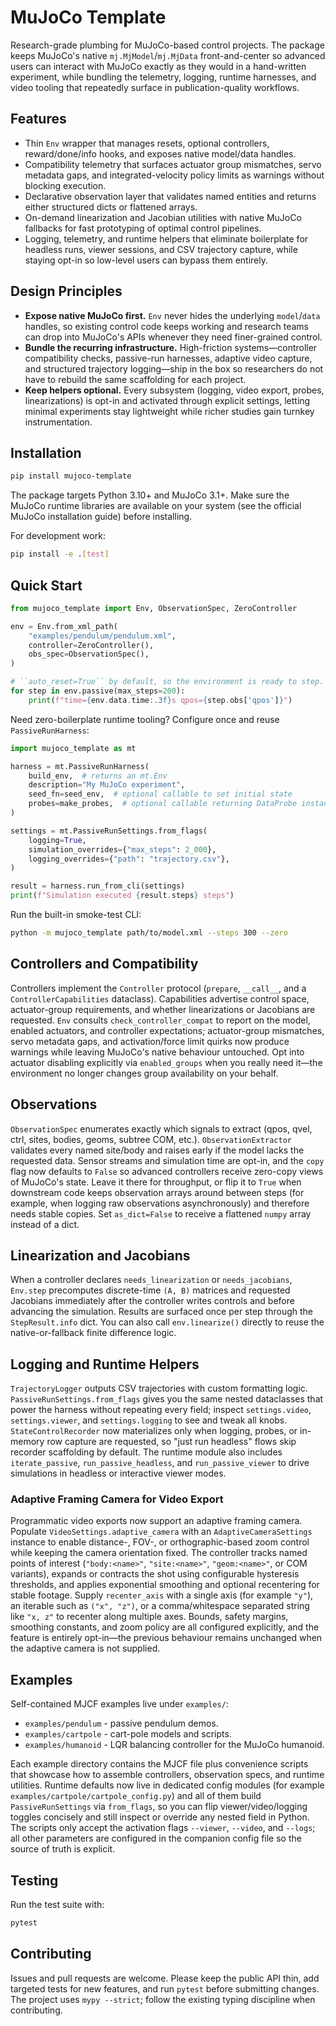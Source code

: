 # MuJoCo Template

Research-grade plumbing for MuJoCo-based control projects. The package keeps MuJoCo's native `mj.MjModel`/`mj.MjData` front-and-center so advanced users can interact with MuJoCo exactly as they would in a hand-written experiment, while bundling the telemetry, logging, runtime harnesses, and video tooling that repeatedly surface in publication-quality workflows.

## Features
- Thin `Env` wrapper that manages resets, optional controllers, reward/done/info hooks, and exposes native model/data handles.
- Compatibility telemetry that surfaces actuator group mismatches, servo metadata gaps, and integrated-velocity policy limits as warnings without blocking execution.
- Declarative observation layer that validates named entities and returns either structured dicts or flattened arrays.
- On-demand linearization and Jacobian utilities with native MuJoCo fallbacks for fast prototyping of optimal control pipelines.
- Logging, telemetry, and runtime helpers that eliminate boilerplate for headless runs, viewer sessions, and CSV trajectory capture, while staying opt-in so low-level users can bypass them entirely.

## Design Principles
- **Expose native MuJoCo first.** `Env` never hides the underlying `model`/`data` handles, so existing control code keeps working and research teams can drop into MuJoCo's APIs whenever they need finer-grained control.
- **Bundle the recurring infrastructure.** High-friction systems—controller compatibility checks, passive-run harnesses, adaptive video capture, and structured trajectory logging—ship in the box so researchers do not have to rebuild the same scaffolding for each project.
- **Keep helpers optional.** Every subsystem (logging, video export, probes, linearizations) is opt-in and activated through explicit settings, letting minimal experiments stay lightweight while richer studies gain turnkey instrumentation.

## Installation
```bash
pip install mujoco-template
```

The package targets Python 3.10+ and MuJoCo 3.1+. Make sure the MuJoCo runtime libraries are available on your system (see the official MuJoCo installation guide) before installing.

For development work:
```bash
pip install -e .[test]
```

## Quick Start
```python
from mujoco_template import Env, ObservationSpec, ZeroController

env = Env.from_xml_path(
    "examples/pendulum/pendulum.xml",
    controller=ZeroController(),
    obs_spec=ObservationSpec(),
)

# ``auto_reset=True`` by default, so the environment is ready to step.
for step in env.passive(max_steps=200):
    print(f"time={env.data.time:.3f}s qpos={step.obs['qpos']}")
```

Need zero-boilerplate runtime tooling? Configure once and reuse `PassiveRunHarness`:
```python
import mujoco_template as mt

harness = mt.PassiveRunHarness(
    build_env,  # returns an mt.Env
    description="My MuJoCo experiment",
    seed_fn=seed_env,  # optional callable to set initial state
    probes=make_probes,  # optional callable returning DataProbe instances
)

settings = mt.PassiveRunSettings.from_flags(
    logging=True,
    simulation_overrides={"max_steps": 2_000},
    logging_overrides={"path": "trajectory.csv"},
)

result = harness.run_from_cli(settings)
print(f"Simulation executed {result.steps} steps")
```

Run the built-in smoke-test CLI:
```bash
python -m mujoco_template path/to/model.xml --steps 300 --zero
```

## Controllers and Compatibility
Controllers implement the `Controller` protocol (`prepare`, `__call__`, and a `ControllerCapabilities` dataclass). Capabilities advertise control space, actuator-group requirements, and whether linearizations or Jacobians are requested. `Env` consults `check_controller_compat` to report on the model, enabled actuators, and controller expectations; actuator-group mismatches, servo metadata gaps, and activation/force limit quirks now produce warnings while leaving MuJoCo's native behaviour untouched. Opt into actuator disabling explicitly via `enabled_groups` when you really need it—the environment no longer changes group availability on your behalf.

## Observations
`ObservationSpec` enumerates exactly which signals to extract (qpos, qvel, ctrl, sites, bodies, geoms, subtree COM, etc.). `ObservationExtractor` validates every named site/body and raises early if the model lacks the requested data. Sensor streams and simulation time are opt-in, and the `copy` flag now defaults to `False` so advanced controllers receive zero-copy views of MuJoCo's state. Leave it there for throughput, or flip it to `True` when downstream code keeps observation arrays around between steps (for example, when logging raw observations asynchronously) and therefore needs stable copies. Set `as_dict=False` to receive a flattened `numpy` array instead of a dict.

## Linearization and Jacobians
When a controller declares `needs_linearization` or `needs_jacobians`, `Env.step` precomputes discrete-time `(A, B)` matrices and requested Jacobians immediately after the controller writes controls and before advancing the simulation. Results are surfaced once per step through the `StepResult.info` dict. You can also call `env.linearize()` directly to reuse the native-or-fallback finite difference logic.

## Logging and Runtime Helpers
`TrajectoryLogger` outputs CSV trajectories with custom formatting logic. `PassiveRunSettings.from_flags` gives you the same nested dataclasses that power the harness without repeating every field; inspect `settings.video`, `settings.viewer`, and `settings.logging` to see and tweak all knobs. `StateControlRecorder` now materializes only when logging, probes, or in-memory row capture are requested, so "just run headless" flows skip recorder scaffolding by default. The runtime module also includes `iterate_passive`, `run_passive_headless`, and `run_passive_viewer` to drive simulations in headless or interactive viewer modes.

### Adaptive Framing Camera for Video Export

Programmatic video exports now support an adaptive framing camera. Populate `VideoSettings.adaptive_camera` with an `AdaptiveCameraSettings` instance to enable distance-, FOV-, or orthographic-based zoom control while keeping the camera orientation fixed. The controller tracks named points of interest (`"body:<name>"`, `"site:<name>"`, `"geom:<name>"`, or COM variants), expands or contracts the shot using configurable hysteresis thresholds, and applies exponential smoothing and optional recentering for stable footage. Supply `recenter_axis` with a single axis (for example `"y"`), an iterable such as `("x", "z")`, or a comma/whitespace separated string like `"x, z"` to recenter along multiple axes. Bounds, safety margins, smoothing constants, and zoom policy are all configured explicitly, and the feature is entirely opt-in—the previous behaviour remains unchanged when the adaptive camera is not supplied.

## Examples
Self-contained MJCF examples live under `examples/`:
- `examples/pendulum` - passive pendulum demos.
- `examples/cartpole` - cart-pole models and scripts.
- `examples/humanoid` - LQR balancing controller for the MuJoCo humanoid.

Each example directory contains the MJCF file plus convenience scripts that showcase how to assemble controllers, observation specs, and runtime utilities. Runtime defaults now live in dedicated config modules (for example `examples/cartpole/cartpole_config.py`) and all of them build `PassiveRunSettings` via `from_flags`, so you can flip viewer/video/logging toggles concisely and still inspect or override any nested field in Python. The scripts only accept the activation flags `--viewer`, `--video`, and `--logs`; all other parameters are configured in the companion config file so the source of truth is explicit.

## Testing
Run the test suite with:
```bash
pytest
```

## Contributing
Issues and pull requests are welcome. Please keep the public API thin, add targeted tests for new features, and run `pytest` before submitting changes. The project uses `mypy --strict`; follow the existing typing discipline when contributing.
